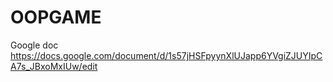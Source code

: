 # OOPGAME

Google doc https://docs.google.com/document/d/1s57jHSFpyynXlUJapp6YVgiZJUYIpCA7s_JBxoMxIUw/edit
